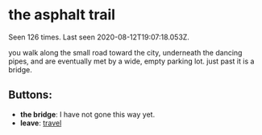 # the asphalt trail

Seen 126 times. Last seen 2020-08-12T19:07:18.053Z.

you walk along the small road toward the city, underneath the dancing pipes, and are eventually met by a wide, empty parking lot. just past it is a bridge.

## Buttons:

- **the bridge**: I have not gone this way yet.
- **leave**: [travel](travel-travel.md)